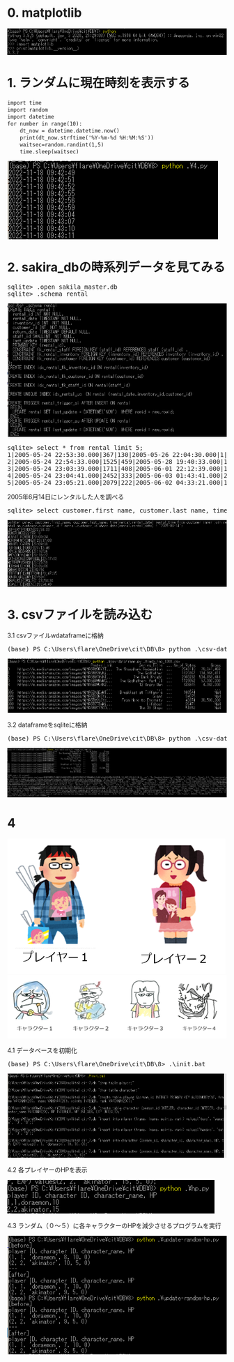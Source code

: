 # 0. matplotlib

<img src="matplotlib.png">

# 1. ランダムに現在時刻を表示する

```
import time
import random
import datetime
for number in range(10):
	dt_now = datetime.datetime.now()
	print(dt_now.strftime('%Y-%m-%d %H:%M:%S'))
	waitsec=random.randint(1,5)
	time.sleep(waitsec)
```

<img src="1.png">

# 2. sakira_dbの時系列データを見てみる

<pre>
sqlite> .open sakila_master.db
sqlite> .schema rental
</pre>

<img src="sakila_timestamp.png">

<pre>
sqlite> select * from rental limit 5;
1|2005-05-24 22:53:30.000|367|130|2005-05-26 22:04:30.000|1|2020-12-23 07:15:20
2|2005-05-24 22:54:33.000|1525|459|2005-05-28 19:40:33.000|1|2020-12-23 07:15:20
3|2005-05-24 23:03:39.000|1711|408|2005-06-01 22:12:39.000|1|2020-12-23 07:15:20
4|2005-05-24 23:04:41.000|2452|333|2005-06-03 01:43:41.000|2|2020-12-23 07:15:20
5|2005-05-24 23:05:21.000|2079|222|2005-06-02 04:33:21.000|1|2020-12-23 07:15:20
</pre>

2005年6月14日にレンタルした人を調べる

<pre>
sqlite> select customer.first_name, customer.last_name, time(rental.rental_date) rental_time from customer inner join rental on customer.customer_id = rental.customer_id where date(rental.rental_date) = '2005-06-14';
</pre>

<img src="rental.png">

# 3. csvファイルを読み込む

3.1 csvファイルwdataframeに格納
<pre>
(base) PS C:\Users\flare\OneDrive\cit\DB\8> python .\csv-dataframe.py .\imdb_top_1000.csv
</pre>

<img src="csv-dataframe.png">

3.2 dataframeをsqliteに格納
<pre>
(base) PS C:\Users\flare\OneDrive\cit\DB\8> python .\csv-dataframe-3.py .\imdb_top_1000.csv
</pre>

<img src="csv-dataframe-3.png">

# 4 

<img src="players.png">
<img src="characters.png">

4.1 データベースを初期化
<pre>
(base) PS C:\Users\flare\OneDrive\cit\DB\8> .\init.bat
</pre>
<img src="init.png">

4.2 各プレイヤーのHPを表示

<img src="hp.png">

4.3 ランダム（０～５）に各キャラクターのHPを減少させるプログラムを実行

<img src="random-hp-decrease.png">



